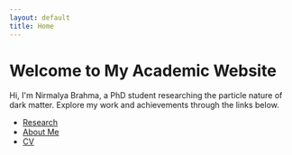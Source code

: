 ```yaml
---
layout: default
title: Home
---
```


# Welcome to My Academic Website

Hi, I'm Nirmalya Brahma, a PhD student researching the particle nature of dark matter. Explore my work and achievements through the links below.

- [Research](research.html)
- [About Me](about.html)
- [CV](cv.html)
